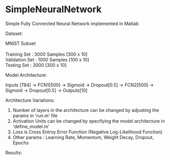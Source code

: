 # SimpleNeuralNetwork

Simple Fully Connected Neural Network implemented in Matlab

Dataset: 

  MNIST Subset<br />  
  Training Set : 3000 Samples [300 x 10]<br />
  Validation Set : 1000 Samples [100 x 10]<br />
  Testing Set : 3000 [300 x 10]<br />
  
Model Architecture:

  Inputs [784] -> FCN1[500] -> Sigmoid -> Dropout[0.5] -> FCN2[500] -> Sigmoid -> Dropout[0.5] -> Outputs[10]

Architecture Variations:
  1. Number of layers in the architecture can be changed by adjusting the params in 'run.m' file
  2. Activation Units can be changed by specifying the model architecture in 'define_model.m' 
  3. Loss is Cross Entroy Error Function (Negative Log-Likelihood Function)
  4. Other params : Learning Rate, Momentum, Weight Decay, Dropout, Epochs
  
Results:
  
  
 
 
